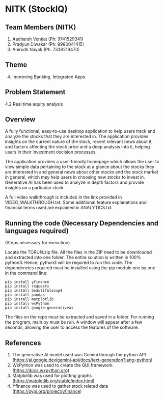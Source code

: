 # NITK (StockIQ)

## Team Members (NITK)
1. Aadharsh Venkat (Ph: 9741529341)
2. Pradyun Diwakar (Ph: 9980041415)
3. Anirudh Nayak (Ph: 7338219470)

## Theme
4. Improving Banking, Integrated Apps

## Problem Statement
4.2 Real time equity analysis

## Overview
A fully functional, easy-to-use desktop application to help users track and analyze the stocks that they are interested in. The application provides insights on the current nature of the stock, recent relevant news about it, and factors affecting the stock price and a deep analysis into it, helping users in their investment decision processes.

The application provides a user-friendly homepage which allows the user to view simple data pertaining to the stock at a glance about the stocks they are interested in and general news about other stocks and the stock market in general, which may help users in choosing new stocks to invest in. Generative AI has been used to analyze in depth factors and provide insights on a particular stock.

A full video walkthrough is included in the link provided in VIDEO_WALKTHROUGH.txt.
Some additional feature explanations and financial terms used are explained in ANALYTICS.txt.

## Running the code (Necessary Dependencies and languages required)
(Steps necessary for execution)

Locate the TORUN.zip file.
All the files in the ZIP need to be downloaded and extracted into one folder. The entire solution is written in 100% python3. Hence, python3 will be required to run this code. The dependencies required must be installed using the pip module one by one in the command line:
```
pip install yfinance
pip install requests
pip install beautifulsoup4
pip install pandas
pip install matplotlib
pip install wxPython
pip install google-generativeai
```
The files on the repo must be extracted and saved in a folder.
For running the program, main.py must be run.
A window will appear after a few seconds, allowing the user to access the features of the software.

## References

1. The generative AI model used was Gemini through the python API. (https://ai.google.dev/gemini-api/docs/text-generation?lang=python)
2. WxPython was used to create the GUI framework. (https://docs.wxpython.org)
3. Matplotlib was used for plotting graphs (https://matplotlib.org/stable/index.html)
4. Yfinance was used to gather stock related data (https://pypi.org/project/yfinance)

